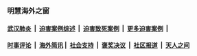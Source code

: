 
### 明慧海外之窗

####  [武汉肺炎](indexes/365.md?t=02222000) &nbsp;|&nbsp;  [迫害案例综述](indexes/328.md?t=02222000) &nbsp;|&nbsp; [迫害致死案例](indexes/277.md?t=02222000)  &nbsp;|&nbsp; [更多迫害案例](indexes/81.md?t=02222000)  &nbsp;|&nbsp; 
####  [时事评论](indexes/19.md?t=02222000) &nbsp;|&nbsp; [海外简讯](indexes/245.md?t=02222000)&nbsp;|&nbsp;  [社会支持](indexes/140.md?t=02222000) &nbsp;|&nbsp; [褒奖决议](indexes/282.md?t=02222000) &nbsp;|&nbsp; [社区报道](indexes/91.md?t=02222000)  &nbsp;|&nbsp; [天人之间](indexes/78.md?t=02222000) 

